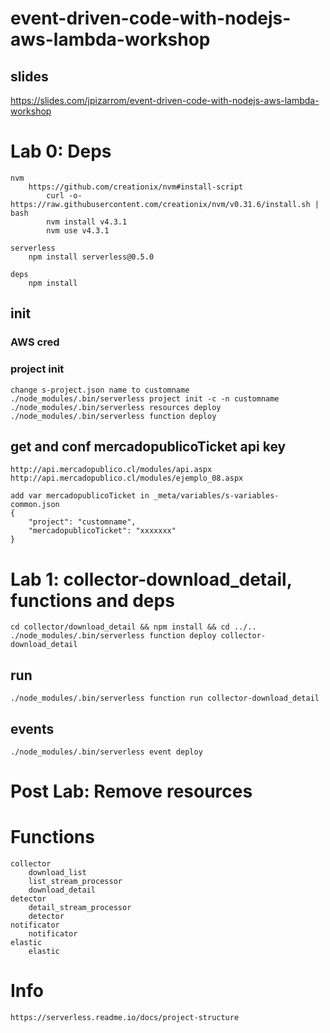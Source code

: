 # event-driven-code-with-nodejs-aws-lambda-workshop

## slides
https://slides.com/jpizarrom/event-driven-code-with-nodejs-aws-lambda-workshop

# Lab 0: Deps
    nvm
        https://github.com/creationix/nvm#install-script
            curl -o- https://raw.githubusercontent.com/creationix/nvm/v0.31.6/install.sh | bash
            nvm install v4.3.1
            nvm use v4.3.1

    serverless
        npm install serverless@0.5.0

    deps
        npm install


## init
### AWS cred

### project init
    change s-project.json name to customname
    ./node_modules/.bin/serverless project init -c -n customname
    ./node_modules/.bin/serverless resources deploy
    ./node_modules/.bin/serverless function deploy


## get and conf mercadopublicoTicket api key
    http://api.mercadopublico.cl/modules/api.aspx
    http://api.mercadopublico.cl/modules/ejemplo_08.aspx

    add var mercadopublicoTicket in _meta/variables/s-variables-common.json
    {
        "project": "customname",
        "mercadopublicoTicket": "xxxxxxx"
    }

# Lab 1: collector-download_detail, functions and deps
    cd collector/download_detail && npm install && cd ../..
    ./node_modules/.bin/serverless function deploy collector-download_detail

## run
    ./node_modules/.bin/serverless function run collector-download_detail

## events
    ./node_modules/.bin/serverless event deploy

# Post Lab: Remove resources

# Functions

    collector
        download_list
        list_stream_processor
        download_detail
    detector
        detail_stream_processor
        detector
    notificator
        notificator
    elastic
        elastic

# Info
    https://serverless.readme.io/docs/project-structure
